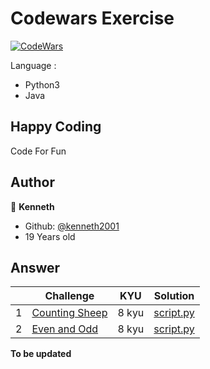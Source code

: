 # Codewars Exercise
[![CodeWars](https://www.codewars.com/users/kenneth2001/badges/large)](https://www.codewars.com/users/kenneth2001/)

Language : 
- Python3
- Java

## Happy Coding
Code For Fun
## Author
👤 **Kenneth**
- Github: [@kenneth2001](https://github.com/kenneth2001)
- 19 Years old
## Answer
|  | Challenge | KYU | Solution |
| --- | --- | --- | --- |
| 1 | [Counting Sheep](https://www.codewars.com/kata/54edbc7200b811e956000556/train/python) | 8 kyu | [script.py](https://github.com/kenneth2001/codewars_exercise/blob/master/Python/8%20kyu/Counting%20Sheep/script.py) |
| 2 | [Even and Odd](https://www.codewars.com/kata/53da3dbb4a5168369a0000fe/train/python) | 8 kyu | [script.py](https://github.com/kenneth2001/codewars_exercise/blob/master/Python/8%20kyu/Even%20and%20Odd/script.py) | 

**To be updated**
